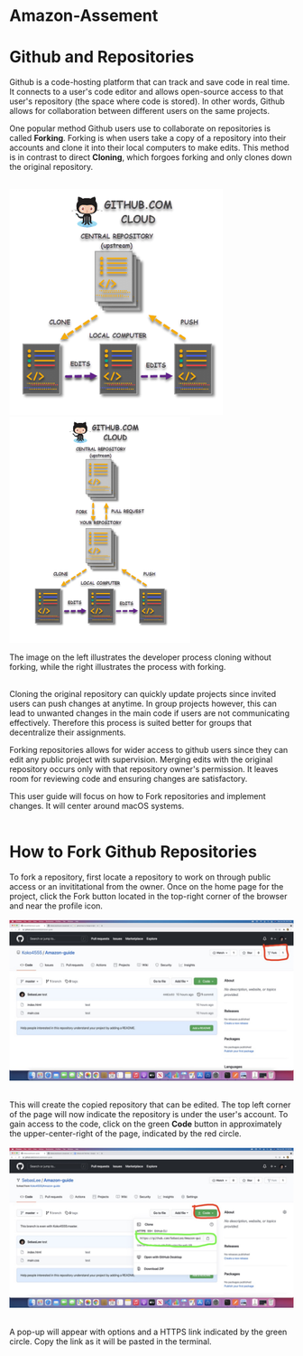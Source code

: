 # Amazon-Assement

# Github and Repositories

Github is a code-hosting platform that can track and save code in real time. It connects to a user's code editor and allows open-source access to that user's repository (the space where code is stored). In other words, Github allows for collaboration between different users on the same projects. 

One popular method Github users use to collaborate on repositories is called **Forking**. Forking is when users take a copy of a repository into their accounts and clone it into their local computers to make edits. This method is in contrast to direct **Cloning**, which forgoes forking and only clones down the original repository.
<br></br>
<p float="left">
    <img src="./images/Git-Clone.jpeg" height="400" />
    <img src="./images/fork.png" height="400" />
</p>
The image on the left illustrates the developer process cloning without forking, while the right illustrates the process with forking.
<br></br>


Cloning the original repository can quickly update projects since invited users can push changes at anytime. In group projects however, this can lead to unwanted changes in the main code if users are not communicating effectively. Therefore this process is suited better for groups that decentralize their assignments. 

Forking repositories allows for wider access to github users since they can edit any public project with supervision. Merging edits with the original repository occurs only with that repository owner's permission. It leaves room for reviewing code and ensuring changes are satisfactory.

This user guide will focus on how to Fork repositories and implement changes. It will center around macOS systems.
<br></br>
# How to Fork Github Repositories
To fork a repository, first locate a repository to work on through public access or an invititational from the owner. Once on the home page for the project, click the Fork button located in the top-right corner of the browser and near the profile icon.
<br></br>
<img src="./images/1st.jpeg"/>
<br></br>

This will create the copied repository that can be edited. The top left corner of the page will now indicate the repository is under the user's account. To gain access to the code, click on the green **Code** button in approximately the upper-center-right of the page, indicated by the red circle. 
<br></br>
<img src="./images/2nd.jpeg" />
<br></br>

A pop-up will appear with options and a HTTPS link indicated by the green circle. Copy the link as it will be pasted in the terminal.
